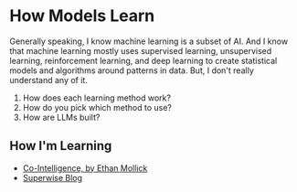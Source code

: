 # How Models Learn

Generally speaking, I know machine learning is a subset of AI. And I know that machine learning mostly uses supervised learning, unsupervised learning, reinforcement learning, and deep learning to create statistical models and algorithms around patterns in data. But, I don't really understand any of it. 
 
1. How does each learning method work?
2. How do you pick which method to use?
3. How are LLMs built?


## How I'm Learning

* [Co-Intelligence, by Ethan Mollick](https://www.penguinrandomhouse.com/books/741805/co-intelligence-by-ethan-mollick/)
* [Superwise Blog](https://superwise.ai/blog/ml-vs-llm-is-one-better-than-the-other/)